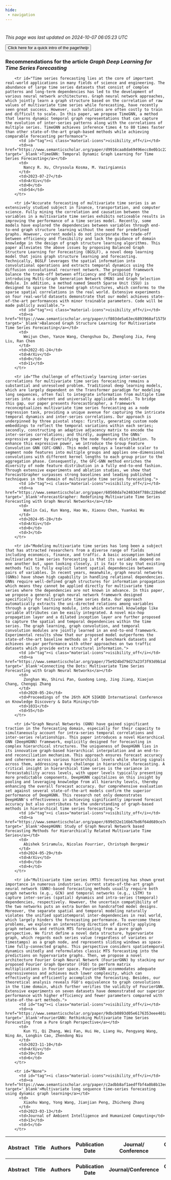 ```yaml
---
hide:
 - navigation
---
```

<!DOCTYPE html>
#
<html lang="en">
<head>
  <meta charset="utf-8">
</head>

<body>
  <p>
  <i class="footer">This page was last updated on 2024-10-07 06:05:23 UTC</i>
  </p>
  
  <div class="note info" onclick="startIntro()">
    <p>
      <button type="button" class="buttons">
        <div style="display: flex; align-items: center;">
        Click here for a quick intro of the page! <i class="material-icons">help</i>
        </div>
      </button>
    </p>
  </div>

  <p>
  <h3 data-intro='Recommendations for the article'>
    Recommendations for the article <i>Graph Deep Learning for Time Series Forecasting</i>
  </h3>
  <table id="table1" class="display wrap" style="width:100%">
  <thead>
    <tr>
        <th data-intro='Click to view the abstract (if available)'>Abstract</th>
        <th>Title</th>
        <th>Authors</th>
        <th>Publication Date</th>
        <th>Journal/ Conference</th>
        <th>Citation count</th>
        <th data-intro='Highest h-index among the authors'>Highest h-index</th>
    </tr>
  </thead>
  <tbody>
    
        <tr id="Time series forecasting lies at the core of important real-world applications in many fields of science and engineering. The abundance of large time series datasets that consist of complex patterns and long-term dependencies has led to the development of various neural network architectures. Graph neural network approaches, which jointly learn a graph structure based on the correlation of raw values of multivariate time series while forecasting, have recently seen great success. However, such solutions are often costly to train and difficult to scale. In this paper, we propose TimeGNN, a method that learns dynamic temporal graph representations that can capture the evolution of inter-series patterns along with the correlations of multiple series. TimeGNN achieves inference times 4 to 80 times faster than other state-of-the-art graph-based methods while achieving comparable forecasting performance">
          <td id="tag"><i class="material-icons">visibility_off</i></td>
          <td><a href="https://www.semanticscholar.org/paper/d9916caa8da69496ecc8e0b1c229c73a60d6f861" target='_blank'>TimeGNN: Temporal Dynamic Graph Learning for Time Series Forecasting</a></td>
          <td>
            Nancy R. Xu, Chrysoula Kosma, M. Vazirgiannis
          </td>
          <td>2023-07-27</td>
          <td>ArXiv</td>
          <td>0</td>
          <td>54</td>
        </tr>
    
        <tr id="Accurate forecasting of multivariate time series is an extensively studied subject in finance, transportation, and computer science. Fully mining the correlation and causation between the variables in a multivariate time series exhibits noticeable results in improving the performance of a time series model. Recently, some models have explored the dependencies between variables through end-to-end graph structure learning without the need for predefined graphs. However, current models do not incorporate the trade-off between efficiency and flexibility and lack the guidance of domain knowledge in the design of graph structure learning algorithms. This paper alleviates the above issues by proposing Balanced Graph Structure Learning for Forecasting (BGSLF), a novel deep learning model that joins graph structure learning and forecasting. Technically, BGSLF leverages the spatial information into convolutional operations and extracts temporal dynamics using the diffusion convolutional recurrent network. The proposed framework balance the trade-off between efficiency and flexibility by introducing Multi-Graph Generation Network (MGN) and Graph Selection Module. In addition, a method named Smooth Sparse Unit (SSU) is designed to sparse the learned graph structures, which conforms to the sparse spatial correlations in the real world. Extensive experiments on four real-world datasets demonstrate that our model achieves state-of-the-art performances with minor trainable parameters. Code will be made publicly available.">
          <td id="tag"><i class="material-icons">visibility_off</i></td>
          <td><a href="https://www.semanticscholar.org/paper/cf803de5a63ec6893960af15756a8e4766c99e0d" target='_blank'>Balanced Graph Structure Learning for Multivariate Time Series Forecasting</a></td>
          <td>
            Weijun Chen, Yanze Wang, Chengshuo Du, Zhenglong Jia, Feng Liu, Ran Chen
          </td>
          <td>2022-01-24</td>
          <td>ArXiv</td>
          <td>0</td>
          <td>11</td>
        </tr>
    
        <tr id="The challenge of effectively learning inter-series correlations for multivariate time series forecasting remains a substantial and unresolved problem. Traditional deep learning models, which are largely dependent on the Transformer paradigm for modeling long sequences, often fail to integrate information from multiple time series into a coherent and universally applicable model. To bridge this gap, our paper presents ForecastGrapher, a framework reconceptualizes multivariate time series forecasting as a node regression task, providing a unique avenue for capturing the intricate temporal dynamics and inter-series correlations. Our approach is underpinned by three pivotal steps: firstly, generating custom node embeddings to reflect the temporal variations within each series; secondly, constructing an adaptive adjacency matrix to encode the inter-series correlations; and thirdly, augmenting the GNNs' expressive power by diversifying the node feature distribution. To enhance this expressive power, we introduce the Group Feature Convolution GNN (GFC-GNN). This model employs a learnable scaler to segment node features into multiple groups and applies one-dimensional convolutions with different kernel lengths to each group prior to the aggregation phase. Consequently, the GFC-GNN method enriches the diversity of node feature distribution in a fully end-to-end fashion. Through extensive experiments and ablation studies, we show that ForecastGrapher surpasses strong baselines and leading published techniques in the domain of multivariate time series forecasting.">
          <td id="tag"><i class="material-icons">visibility_off</i></td>
          <td><a href="https://www.semanticscholar.org/paper/60560da7e2483d4f788c228ebd5e226ae1f40002" target='_blank'>ForecastGrapher: Redefining Multivariate Time Series Forecasting with Graph Neural Networks</a></td>
          <td>
            Wanlin Cai, Kun Wang, Hao Wu, Xiaoxu Chen, Yuankai Wu
          </td>
          <td>2024-05-28</td>
          <td>ArXiv</td>
          <td>0</td>
          <td>3</td>
        </tr>
    
        <tr id="Modeling multivariate time series has long been a subject that has attracted researchers from a diverse range of fields including economics, finance, and traffic. A basic assumption behind multivariate time series forecasting is that its variables depend on one another but, upon looking closely, it is fair to say that existing methods fail to fully exploit latent spatial dependencies between pairs of variables. In recent years, meanwhile, graph neural networks (GNNs) have shown high capability in handling relational dependencies. GNNs require well-defined graph structures for information propagation which means they cannot be applied directly for multivariate time series where the dependencies are not known in advance. In this paper, we propose a general graph neural network framework designed specifically for multivariate time series data. Our approach automatically extracts the uni-directed relations among variables through a graph learning module, into which external knowledge like variable attributes can be easily integrated. A novel mix-hop propagation layer and a dilated inception layer are further proposed to capture the spatial and temporal dependencies within the time series. The graph learning, graph convolution, and temporal convolution modules are jointly learned in an end-to-end framework. Experimental results show that our proposed model outperforms the state-of-the-art baseline methods on 3 of 4 benchmark datasets and achieves on-par performance with other approaches on two traffic datasets which provide extra structural information.">
          <td id="tag"><i class="material-icons">visibility_off</i></td>
          <td><a href="https://www.semanticscholar.org/paper/75e924bd79d27a23f3f93d9b1ab62a779505c8d2" target='_blank'>Connecting the Dots: Multivariate Time Series Forecasting with Graph Neural Networks</a></td>
          <td>
            Zonghan Wu, Shirui Pan, Guodong Long, Jing Jiang, Xiaojun Chang, Chengqi Zhang
          </td>
          <td>2020-05-24</td>
          <td>Proceedings of the 26th ACM SIGKDD International Conference on Knowledge Discovery & Data Mining</td>
          <td>1031</td>
          <td>55</td>
        </tr>
    
        <tr id="Graph Neural Networks (GNN) have gained significant traction in the forecasting domain, especially for their capacity to simultaneously account for intra-series temporal correlations and inter-series relationships. This paper introduces a novel Hierarchical GNN (DeepHGNN) framework, explicitly designed for forecasting in complex hierarchical structures. The uniqueness of DeepHGNN lies in its innovative graph-based hierarchical interpolation and an end-to-end reconciliation mechanism. This approach ensures forecast accuracy and coherence across various hierarchical levels while sharing signals across them, addressing a key challenge in hierarchical forecasting. A critical insight in hierarchical time series is the variance in forecastability across levels, with upper levels typically presenting more predictable components. DeepHGNN capitalizes on this insight by pooling and leveraging knowledge from all hierarchy levels, thereby enhancing the overall forecast accuracy. Our comprehensive evaluation set against several state-of-the-art models confirm the superior performance of DeepHGNN. This research not only demonstrates DeepHGNN's effectiveness in achieving significantly improved forecast accuracy but also contributes to the understanding of graph-based methods in hierarchical time series forecasting.">
          <td id="tag"><i class="material-icons">visibility_off</i></td>
          <td><a href="https://www.semanticscholar.org/paper/699d32e116b67bd6f64d689ce7ed97a0aef60ad6" target='_blank'>DeepHGNN: Study of Graph Neural Network based Forecasting Methods for Hierarchically Related Multivariate Time Series</a></td>
          <td>
            Abishek Sriramulu, Nicolas Fourrier, Christoph Bergmeir
          </td>
          <td>2024-05-29</td>
          <td>ArXiv</td>
          <td>0</td>
          <td>4</td>
        </tr>
    
        <tr id="Multivariate time series (MTS) forecasting has shown great importance in numerous industries. Current state-of-the-art graph neural network (GNN)-based forecasting methods usually require both graph networks (e.g., GCN) and temporal networks (e.g., LSTM) to capture inter-series (spatial) dynamics and intra-series (temporal) dependencies, respectively. However, the uncertain compatibility of the two networks puts an extra burden on handcrafted model designs. Moreover, the separate spatial and temporal modeling naturally violates the unified spatiotemporal inter-dependencies in real world, which largely hinders the forecasting performance. To overcome these problems, we explore an interesting direction of directly applying graph networks and rethink MTS forecasting from a pure graph perspective. We first define a novel data structure, hypervariate graph, which regards each series value (regardless of variates or timestamps) as a graph node, and represents sliding windows as space-time fully-connected graphs. This perspective considers spatiotemporal dynamics unitedly and reformulates classic MTS forecasting into the predictions on hypervariate graphs. Then, we propose a novel architecture Fourier Graph Neural Network (FourierGNN) by stacking our proposed Fourier Graph Operator (FGO) to perform matrix multiplications in Fourier space. FourierGNN accommodates adequate expressiveness and achieves much lower complexity, which can effectively and efficiently accomplish the forecasting. Besides, our theoretical analysis reveals FGO's equivalence to graph convolutions in the time domain, which further verifies the validity of FourierGNN. Extensive experiments on seven datasets have demonstrated our superior performance with higher efficiency and fewer parameters compared with state-of-the-art methods.">
          <td id="tag"><i class="material-icons">visibility_off</i></td>
          <td><a href="https://www.semanticscholar.org/paper/9dbcb0893d05e6176353eee401afa4929b570cf6" target='_blank'>FourierGNN: Rethinking Multivariate Time Series Forecasting from a Pure Graph Perspective</a></td>
          <td>
            Kun Yi, Qi Zhang, Wei Fan, Hui He, Liang Hu, Pengyang Wang, Ning An, Longbin Cao, Zhendong Niu
          </td>
          <td>2023-11-10</td>
          <td>ArXiv</td>
          <td>39</td>
          <td>6</td>
        </tr>
    
        <tr id="None">
          <td id="tag"><i class="material-icons">visibility_off</i></td>
          <td><a href="https://www.semanticscholar.org/paper/c2adbb8af1aedffbf4a0b8b13eda0e3fc12fbe76" target='_blank'>Multivariate long sequence time-series forecasting using dynamic graph learning</a></td>
          <td>
            Xiaohu Wang, Yong Wang, Jianjian Peng, Zhicheng Zhang
          </td>
          <td>2023-03-13</td>
          <td>Journal of Ambient Intelligence and Humanized Computing</td>
          <td>13</td>
          <td>5</td>
        </tr>
    
  </tbody>
  <tfoot>
    <tr>
        <th>Abstract</th>
        <th>Title</th>
        <th>Authors</th>
        <th>Publication Date</th>
        <th>Journal/Conference</th>
        <th>Citation count</th>
        <th>Highest h-index</th>
    </tr>
  </tfoot>
  </table>
  </p>

</body>

<script>
var dataTableOptions = {
        initComplete: function () {
        this.api()
            .columns()
            .every(function () {
                let column = this;
 
                // Create select element
                let select = document.createElement('select');
                select.add(new Option(''));
                column.footer().replaceChildren(select);
 
                // Apply listener for user change in value
                select.addEventListener('change', function () {
                    column
                        .search(select.value, {exact: true})
                        .draw();
                });

                // keep the width of the select element same as the column
                select.style.width = '100%';
 
                // Add list of options
                column
                    .data()
                    .unique()
                    .sort()
                    .each(function (d, j) {
                        select.add(new Option(d));
                    });
            });
    },
    scrollX: false,
    scrollCollapse: true,
    paging: true,
    fixedColumns: true,
    columnDefs: [
        {"className": "dt-center", "targets": "_all"},
        // set width for both columns 0 and 1 as 25%
        { width: '5%', targets: 0 },
        { width: '25%', targets: 1 },
        { width: '20%', targets: 2 },
        { width: '10%', targets: 3 },
        { width: '20%', targets: 4 }

      ],
    pageLength: 10,
    layout: {
        topStart: {
            buttons: ['copy', 'csv', 'excel', 'pdf', 'print']
        }
    }
  }
  new DataTable('#table1', dataTableOptions);
  
  var table = $('#table1').DataTable();
  $('#table1 tbody').on('click', 'td:first-child', function () {
    var tr = $(this).closest('tr');
    var row = table.row( tr );

    var rowId = tr.attr('id');
    // alert(rowId);

    if (row.child.isShown()) {
      // This row is already open - close it.
      row.child.hide();
      tr.removeClass('shown');
      tr.find('td:first-child').html('<i class="material-icons">visibility_off</i>');
    } else {
      // Open row.
      // row.child('foo').show();
      var content = '<div class="child-row-content"><strong>Abstract:</strong> ' + rowId + '</div>';
      row.child(content).show();
      tr.addClass('shown');
      tr.find('td:first-child').html('<i class="material-icons">visibility</i>');
    }
  });
</script>
<style>
  .child-row-content {
    text-align: justify;
    text-justify: inter-word;
    word-wrap: break-word; /* Ensure long words are broken */
    white-space: normal; /* Ensure text wraps to the next line */
    max-width: 100%; /* Ensure content does not exceed the table width */
    padding: 10px; /* Optional: add some padding for better readability */
    /* font size */
    font-size: small;
  }
</style>
</html>